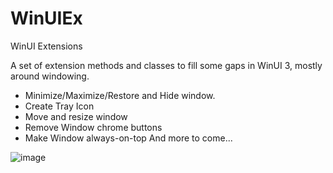# WinUIEx
WinUI Extensions

A set of extension methods and classes to fill some gaps in WinUI 3, mostly around windowing.
- Minimize/Maximize/Restore and Hide window.
- Create Tray Icon
- Move and resize window
- Remove Window chrome buttons
- Make Window always-on-top
And more to come...

![image](https://user-images.githubusercontent.com/1378165/108465563-1e2d8700-7237-11eb-8eb4-736644606a64.png)
